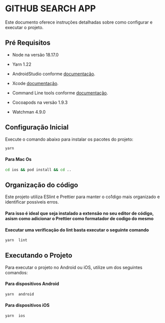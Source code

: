 # GITHUB SEARCH APP

Este documento oferece instruções detalhadas sobre como configurar e executar o projeto.

## Pré Requisitos

- Node na versão 18.17.0

- Yarn 1.22

- AndroidStudio conforme [documentação](https://reactnative.dev/docs/environment-setup).

- Xcode [documentação](https://reactnative.dev/docs/environment-setup).

- Command Line tools conforme [documentação](https://reactnative.dev/docs/environment-setup).

- Cocoapods na versão 1.9.3

- Watchman 4.9.0

## Configuração Inicial

Execute o comando abaixo para instalar os pacotes do projeto:

```bash
yarn
```

#### Para Mac Os

```bash
cd ios && pod install && cd ..
```

## Organização do código

Este projeto utiliza ESlint e Prettier para manter o co1digo mais organizado e identificar possiveis erros.

#### Para isso é ideal que seja instalado a extensão no seu editor de código, asism como adicionar o Prettier como formatador de codigo do mesmo

#### Executar uma verificação do lint basta executar o seguinte comando

```bash
yarn  lint
```

## Executando o Projeto

Para executar o projeto no Android ou iOS, utilize um dos seguintes comandos:

#### Para dispositivos Android

```bash
yarn  android
```

#### Para dispositivos iOS

```bash
yarn  ios
```
